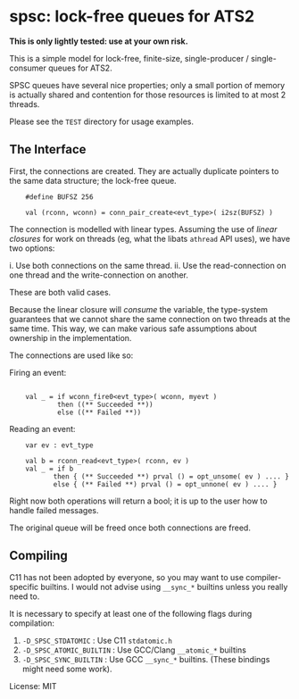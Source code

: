 # spsc: lock-free queues for ATS2

__This is only lightly tested: use at your own risk.__

This is a simple model for lock-free, finite-size, single-producer / single-consumer queues for ATS2.

SPSC queues have several nice properties; only a small portion of memory is actually shared
and contention for those resources is limited to at most 2 threads.

Please see the `TEST` directory for usage examples.

## The Interface

First, the connections are created.  They are actually duplicate pointers
to the same data structure; the lock-free queue. 

```ats2
    #define BUFSZ 256

    val (rconn, wconn) = conn_pair_create<evt_type>( i2sz(BUFSZ) )

```

The connection is modelled with linear types.  Assuming the use of *linear closures* 
for work on threads (eg, what the libats `athread` API uses), we have two options:

i. Use both connections on the same thread.
ii. Use the read-connection on one thread and the write-connection on another.

These are both valid cases. 

Because the linear closure will *consume* the variable, the type-system guarantees that 
we cannot share the same connection on two threads at the same time. This way, we can 
make various safe assumptions about ownership in the implementation.

The connections are used like so:
 
Firing an event:

```ats2

    val _ = if wconn_fire0<evt_type>( wconn, myevt )
            then ((** Succeeded **))
            else ((** Failed **))

``` 

Reading an event:

```ats2
    var ev : evt_type
 
    val b = rconn_read<evt_type>( rconn, ev )
    val _ = if b
           then { (** Succeeded **) prval () = opt_unsome( ev ) .... }
           else { (** Failed **) prval () = opt_unnone( ev ) .... }
``` 

Right now both operations will return a bool; it is up to the user how to handle failed messages.

The original queue will be freed once both connections are freed.

## Compiling

C11 has not been adopted by everyone, so you may want to use compiler-specific builtins.
I would not advise using `__sync_*` builtins unless you really need to.

It is necessary to specify at least one of the following flags during compilation:

1. `-D_SPSC_STDATOMIC` : Use C11 `stdatomic.h`
2. `-D_SPSC_ATOMIC_BUILTIN` : Use GCC/Clang `__atomic_*` builtins
3. `-D_SPSC_SYNC_BUILTIN` : Use GCC `__sync_*` builtins.  (These bindings might need some work). 

License: MIT

